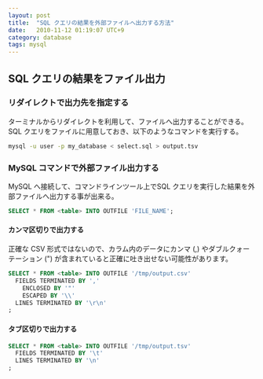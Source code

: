 ```yaml
---
layout: post
title:  "SQL クエリの結果を外部ファイルへ出力する方法"
date:   2010-11-12 01:19:07 UTC+9
category: database
tags: mysql
---
```



## SQL クエリの結果をファイル出力

### リダイレクトで出力先を指定する

ターミナルからリダイレクトを利用して、ファイルへ出力することができる。SQL クエリをファイルに用意しておき、以下のようなコマンドを実行する。

```sh
mysql -u user -p my_database < select.sql > output.tsv
```

### MySQL コマンドで外部ファイル出力する

MySQL へ接続して、コマンドラインツール上でSQL クエリを実行した結果を外部ファイルへ出力する事が出来る。

```sql
SELECT * FROM <table> INTO OUTFILE 'FILE_NAME';
```

#### カンマ区切りで出力する

正確な CSV 形式ではないので、カラム内のデータにカンマ (,) やダブルクォーテーション (") が含まれていると正確に吐き出せない可能性があります。

```sql
SELECT * FROM <table> INTO OUTFILE '/tmp/output.csv'
  FIELDS TERMINATED BY ','
    ENCLOSED BY '"'
    ESCAPED BY '\\'
  LINES TERMINATED BY '\r\n'
;
```

#### タブ区切りで出力する

```sql
SELECT * FROM <table> INTO OUTFILE '/tmp/output.tsv'
  FIELDS TERMINATED BY '\t'
  LINES TERMINATED BY '\n'
;
```

